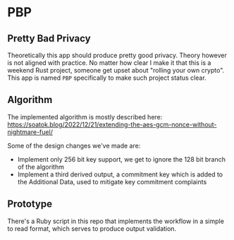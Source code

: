 # PBP
## Pretty Bad Privacy

Theoretically this app should produce pretty good privacy. Theory however is not aligned with practice. No matter how clear I make it that this is a weekend Rust project, someone get upset about "rolling your own crypto". This app is named `PBP` specifically to make such project status clear.

## Algorithm

The implemented algorithm is mostly described here: https://soatok.blog/2022/12/21/extending-the-aes-gcm-nonce-without-nightmare-fuel/

Some of the design changes we've made are:
- Implement only 256 bit key support, we get to ignore the 128 bit  branch of the algorithm
- Implement a third derived output, a commitment key which is added to the Additional Data, used to mitigate key commitment complaints

## Prototype

There's a Ruby script in this repo that implements the workflow in a simple to read format, which serves to produce output validation.
